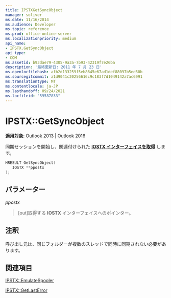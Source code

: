 ```yaml
---
title: IPSTXGetSyncObject
manager: soliver
ms.date: 11/16/2014
ms.audience: Developer
ms.topic: reference
ms.prod: office-online-server
ms.localizationpriority: medium
api_name:
- IPSTX.GetSyncObject
api_type:
- COM
ms.assetid: b93dae79-4305-9a3a-7b93-42319f7e26ba
description: '最終更新日: 2011 年 7 月 23 日'
ms.openlocfilehash: afb2d133259f5eb8645e67ad1def88097b5ed60b
ms.sourcegitcommit: a1d9041c20256616c9c183f7d1049142a7ac6991
ms.translationtype: MT
ms.contentlocale: ja-JP
ms.lasthandoff: 09/24/2021
ms.locfileid: "59587833"
---
```

# <a name="ipstxgetsyncobject"></a>IPSTX::GetSyncObject

  
  
**適用対象**: Outlook 2013 | Outlook 2016 
  
同期セッションを開始し、関連付けられた **[IOSTX インターフェイスを取得](iostxiunknown.md)** します。 
  
```cpp
HRESULT GetSyncObject( 
   IOSTX **ppostx 
);
```

## <a name="parameters"></a>パラメーター

 _ppostx_
  
>  [out]取得する **IOSTX** インターフェイスへのポインター。 
    
## <a name="remarks"></a>注釈

呼び出し元は、同じフォルダーが複数のスレッドで同時に同期されない必要があります。
  
## <a name="see-also"></a>関連項目



[IPSTX::EmulateSpooler](ipstx-emulatespooler.md)
  
[IPSTX::GetLastError](ipstx-getlasterror.md)

